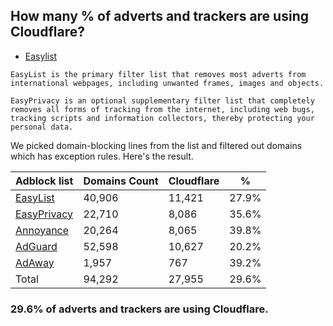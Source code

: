 ## How many % of adverts and trackers are using Cloudflare?


- [Easylist](https://web.archive.org/web/20210516110248/https://easylist.to/)
```
EasyList is the primary filter list that removes most adverts from international webpages, including unwanted frames, images and objects.

EasyPrivacy is an optional supplementary filter list that completely removes all forms of tracking from the internet, including web bugs, tracking scripts and information collectors, thereby protecting your personal data.
```


We picked domain-blocking lines from the list and filtered out domains which has exception rules.
Here's the result.


| Adblock list | Domains Count | Cloudflare | % |
| --- | --- | --- | --- |
| [EasyList](https://easylist.to/easylist/easylist.txt) | 40,906 | 11,421 | 27.9% |
| [EasyPrivacy](https://easylist.to/easylist/easyprivacy.txt) | 22,710 | 8,086 | 35.6% |
| [Annoyance](https://secure.fanboy.co.nz/fanboy-annoyance.txt) | 20,264 | 8,065 | 39.8% |
| [AdGuard](https://adguardteam.github.io/AdGuardSDNSFilter/Filters/filter.txt) | 52,598 | 10,627 | 20.2% |
| [AdAway](https://raw.githubusercontent.com/AdAway/adaway.github.io/master/hosts.txt) | 1,957 | 767 | 39.2% |
| Total | 94,292 | 27,955 | 29.6% |


### 29.6% of adverts and trackers are using Cloudflare.